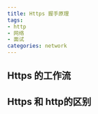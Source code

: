 ```yaml
---
title: Https 握手原理
tags: 
- http
- 网络
- 面试
categories: network
---
```


## Https 的工作流

## Https 和 http的区别
